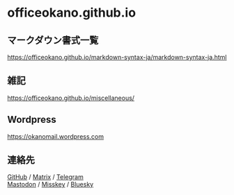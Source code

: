# officeokano.github.io

## マークダウン書式一覧
<https://officeokano.github.io/markdown-syntax-ja/markdown-syntax-ja.html>

## 雑記
<https://officeokano.github.io/miscellaneous/>

## Wordpress
<https://okanomail.wordpress.com>

## 連絡先
[GitHub](https://github.com/officeokano) / 
[Matrix](https://matrix.to/#/@okano:mozilla.org) /
[Telegram](https://t.me/xitoc1)  
<a rel="me" href="https://mastodon.social/@xfer">Mastodon</a> / <a rel="me" href="https://msk.ilnk.info/@okano">Misskey</a> /  [Bluesky](https://bsky.app/profile/amuser8251.bsky.social)  
